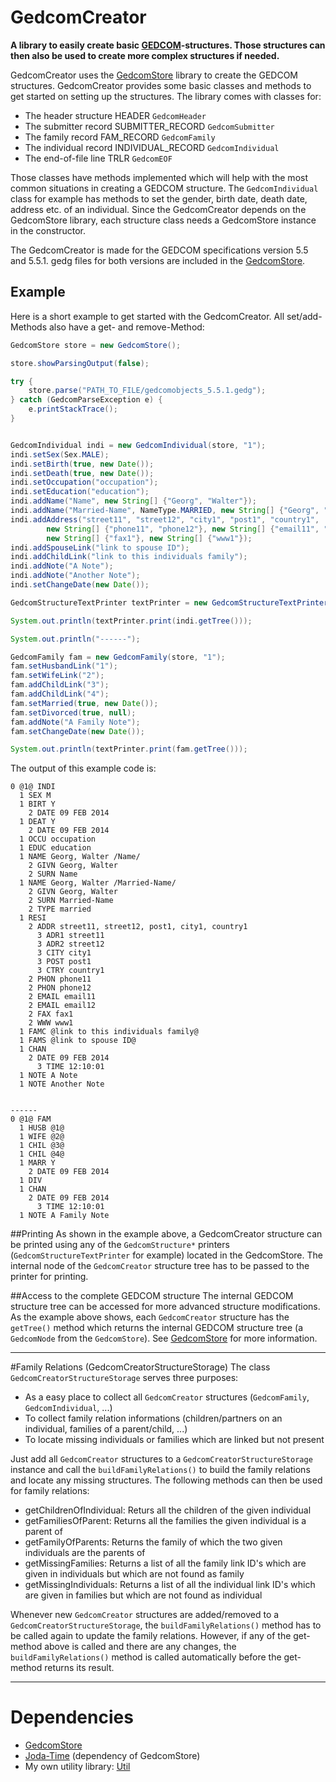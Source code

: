 # GedcomCreator
**A library to easily create basic [GEDCOM](http://en.wikipedia.org/wiki/GEDCOM)-structures. Those structures can then also be used to create more complex structures if needed.**

GedcomCreator uses the [GedcomStore](https://github.com/thnaeff/GedcomStore) library to create the GEDCOM structures. GedcomCreator provides some basic classes and methods to get started on setting up the structures. The library comes with classes for:

* The header structure HEADER `GedcomHeader`
* The submitter record SUBMITTER_RECORD `GedcomSubmitter`
* The family record FAM_RECORD `GedcomFamily`
* The individual record INDIVIDUAL_RECORD `GedcomIndividual`
* The end-of-file line TRLR `GedcomEOF`

Those classes have methods implemented which will help with the most common situations in creating a GEDCOM structure. The `GedcomIndividual` class for example has methods to set the gender, birth date, death date, address etc. of an individual. Since the GedcomCreator depends on the GedcomStore library, each structure class needs a GedcomStore instance in the constructor.

The GedcomCreator is made for the GEDCOM specifications version 5.5 and 5.5.1. gedg files for both versions are included in the [GedcomStore](https://github.com/thnaeff/GedcomStore).


## Example
Here is a short example to get started with the GedcomCreator. All set/add-Methods also have a get- and remove-Method:

```Java
GedcomStore store = new GedcomStore();

store.showParsingOutput(false);

try {
	store.parse("PATH_TO_FILE/gedcomobjects_5.5.1.gedg");
} catch (GedcomParseException e) {
	e.printStackTrace();
}


GedcomIndividual indi = new GedcomIndividual(store, "1");
indi.setSex(Sex.MALE);
indi.setBirth(true, new Date());
indi.setDeath(true, new Date());
indi.setOccupation("occupation");
indi.setEducation("education");
indi.addName("Name", new String[] {"Georg", "Walter"});
indi.addName("Married-Name", NameType.MARRIED, new String[] {"Georg", "Walter"});
indi.addAddress("street11", "street12", "city1", "post1", "country1", 
		new String[] {"phone11", "phone12"}, new String[] {"email11", "email12"}, 
		new String[] {"fax1"}, new String[] {"www1"});
indi.addSpouseLink("link to spouse ID");
indi.addChildLink("link to this individuals family");
indi.addNote("A Note");
indi.addNote("Another Note");
indi.setChangeDate(new Date());

GedcomStructureTextPrinter textPrinter = new GedcomStructureTextPrinter();

System.out.println(textPrinter.print(indi.getTree()));

System.out.println("------");

GedcomFamily fam = new GedcomFamily(store, "1");
fam.setHusbandLink("1");
fam.setWifeLink("2");
fam.addChildLink("3");
fam.addChildLink("4");
fam.setMarried(true, new Date());
fam.setDivorced(true, null);
fam.addNote("A Family Note");
fam.setChangeDate(new Date());

System.out.println(textPrinter.print(fam.getTree()));	
```

The output of this example code is:
```
0 @1@ INDI
  1 SEX M
  1 BIRT Y
    2 DATE 09 FEB 2014
  1 DEAT Y
    2 DATE 09 FEB 2014
  1 OCCU occupation
  1 EDUC education
  1 NAME Georg, Walter /Name/
    2 GIVN Georg, Walter
    2 SURN Name
  1 NAME Georg, Walter /Married-Name/
    2 GIVN Georg, Walter
    2 SURN Married-Name
    2 TYPE married
  1 RESI
    2 ADDR street11, street12, post1, city1, country1
      3 ADR1 street11
      3 ADR2 street12
      3 CITY city1
      3 POST post1
      3 CTRY country1
    2 PHON phone11
    2 PHON phone12
    2 EMAIL email11
    2 EMAIL email12
    2 FAX fax1
    2 WWW www1
  1 FAMC @link to this individuals family@
  1 FAMS @link to spouse ID@
  1 CHAN
    2 DATE 09 FEB 2014
      3 TIME 12:10:01
  1 NOTE A Note
  1 NOTE Another Note


------
0 @1@ FAM
  1 HUSB @1@
  1 WIFE @2@
  1 CHIL @3@
  1 CHIL @4@
  1 MARR Y
    2 DATE 09 FEB 2014
  1 DIV
  1 CHAN
    2 DATE 09 FEB 2014
      3 TIME 12:10:01
  1 NOTE A Family Note
```

##Printing
As shown in the example above, a GedcomCreator structure can be printed using any of the `GedcomStructure*` printers (`GedcomStructureTextPrinter` for example) located in the GedcomStore. The internal node of the `GedcomCreator` structure tree has to be passed to the printer for printing.



##Access to the complete GEDCOM structure
The internal GEDCOM structure tree can be accessed for more advanced structure modifications. As the example above shows, each `GedcomCreator` structure has the `getTree()` method which returns the internal GEDCOM structure tree (a `GedcomNode` from the `GedcomStore`). See [GedcomStore](https://github.com/thnaeff/GedcomStore) for more information.



****************************************************************************



#Family Relations (GedcomCreatorStructureStorage)
The class `GedcomCreatorStructureStorage` serves three purposes:

* As a easy place to collect all `GedcomCreator` structures (`GedcomFamily`, `GedcomIndividual`, ...)
* To collect family relation informations (children/partners on an individual, families of a parent/child, ...)
* To locate missing individuals or families which are linked but not present

Just add all `GedcomCreator` structures to a `GedcomCreatorStructureStorage` instance and call the `buildFamilyRelations()` to build the family relations and locate any missing structures. The following methods can then be used for family relations:

* getChildrenOfIndividual: Returs all the children of the given individual
* getFamiliesOfParent: Returns all the families the given individual is a parent of
* getFamilyOfParents: Returns the family of which the two given individuals are the parents of
* getMissingFamilies: Returns a list of all the family link ID's which are given in individuals but which are not found as family
* getMissingIndividuals: Returns a list of all the individual link ID's which are given in families but which are not found as individual

Whenever new `GedcomCreator` structures are added/removed to a `GedcomCreatorStructureStorage`, the `buildFamilyRelations()` method has to be called again to update the family relations. However, if any of the get-method above is called and there are any changes, the `buildFamilyRelations()` method is called automatically before the get-method returns its result.


****************************************************************************


# Dependencies
* [GedcomStore](https://github.com/thnaeff/GedcomStore)
* [Joda-Time](http://http://www.joda.org) (dependency of GedcomStore)
* My own utility library: [Util](http://github.com/thnaeff/Util)

